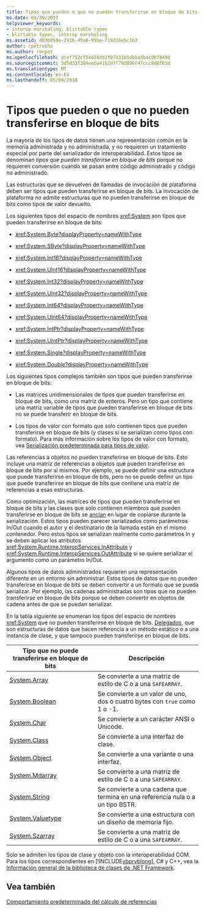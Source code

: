 ```yaml
---
title: Tipos que pueden o que no pueden transferirse en bloque de bits
ms.date: 03/30/2017
helpviewer_keywords:
- interop marshaling, blittable types
- blittable types, interop marshaling
ms.assetid: d03b050e-2916-49a0-99ba-f19316e5c1b3
author: rpetrusha
ms.author: ronpet
ms.openlocfilehash: acef752cf54d28dd1f07431b5dbbadbac0b7849e
ms.sourcegitcommit: 3d5d33f384eeba41b2dff79d096f47ccc8d8f03d
ms.translationtype: MT
ms.contentlocale: es-ES
ms.lasthandoff: 05/04/2018
---
```

# <a name="blittable-and-non-blittable-types"></a>Tipos que pueden o que no pueden transferirse en bloque de bits
La mayoría de los tipos de datos tienen una representación común en la memoria administrada y no administrada, y no requieren un tratamiento especial por parte del serializador de interoperabilidad. Estos tipos se denominan *tipos que pueden transferirse en bloque de bits* porque no requieren conversión cuando se pasan entre código administrado y código no administrado.  
  
 Las estructuras que se devuelven de llamadas de invocación de plataforma deben ser tipos que pueden transferirse en bloque de bits. La invocación de plataforma no admite estructuras que no pueden transferirse en bloque de bits como tipos de valor devuelto.  
  
 Los siguientes tipos del espacio de nombres <xref:System> son tipos que pueden transferirse en bloque de bits:  
  
-   <xref:System.Byte?displayProperty=nameWithType>  
  
-   <xref:System.SByte?displayProperty=nameWithType>  
  
-   <xref:System.Int16?displayProperty=nameWithType>  
  
-   <xref:System.UInt16?displayProperty=nameWithType>  
  
-   <xref:System.Int32?displayProperty=nameWithType>  
  
-   <xref:System.UInt32?displayProperty=nameWithType>  
  
-   <xref:System.Int64?displayProperty=nameWithType>  
  
-   <xref:System.UInt64?displayProperty=nameWithType>  
  
-   <xref:System.IntPtr?displayProperty=nameWithType>  
  
-   <xref:System.UIntPtr?displayProperty=nameWithType>  
  
-   <xref:System.Single?displayProperty=nameWithType>  
  
-   <xref:System.Double?displayProperty=nameWithType>  
  
 Los siguientes tipos complejos también son tipos que pueden transferirse en bloque de bits:  
  
-   Las matrices unidimensionales de tipos que pueden transferirse en bloque de bits, como una matriz de enteros. Pero un tipo que contiene una matriz variable de tipos que pueden transferirse en bloque de bits no se puede transferir en bloque de bits.  
  
-   Los tipos de valor con formato que solo contienen tipos que pueden transferirse en bloque de bits (y clases si se serializan como tipos con formato). Para más información sobre los tipos de valor con formato, vea [Serialización predeterminada para tipos de valor](https://msdn.microsoft.com/library/4d9a876c-e05a-40ba-bd85-bd22877f984a(v=vs.100)).  
  
 Las referencias a objetos no pueden transferirse en bloque de bits. Esto incluye una matriz de referencias a objetos que pueden transferirse en bloque de bits por sí mismos. Por ejemplo, se puede definir una estructura que puede transferirse en bloque de bits, pero no se puede definir un tipo que puede transferirse en bloque de bits que contiene una matriz de referencias a esas estructuras.  
  
 Como optimización, las matrices de tipos que pueden transferirse en bloque de bits y las clases que solo contienen miembros que pueden transferirse en bloque de bits se [anclan](../../../docs/framework/interop/copying-and-pinning.md) en lugar de copiarse durante la serialización. Estos tipos pueden parecer serializados como parámetros In/Out cuando el autor y el destinatario de la llamada están en el mismo contenedor. Pero estos tipos se serializan realmente como parámetros In y se deben aplicar los atributos <xref:System.Runtime.InteropServices.InAttribute> y <xref:System.Runtime.InteropServices.OutAttribute> si se quiere serializar el argumento como un parámetro In/Out.  
  
 Algunos tipos de datos administrados requieren una representación diferente en un entorno sin administrar. Estos tipos de datos que no pueden transferirse en bloque de bits se deben convertir a un formato que se pueda serializar. Por ejemplo, las cadenas administradas son tipos que no pueden transferirse en bloque de bits porque se deben convertir en objetos de cadena antes de que se puedan serializar.  
  
 En la tabla siguiente se enumeran los tipos del espacio de nombres <xref:System> que no pueden transferirse en bloque de bits. [Delegados](https://msdn.microsoft.com/library/d176ee76-f982-494b-b03d-92e4118896e2(v=vs.100)), que son estructuras de datos que hacen referencia a un método estático o a una instancia de clase, y que tampoco pueden transferirse en bloque de bits.  
  
|Tipo que no puede transferirse en bloque de bits|Descripción|  
|-------------------------|-----------------|  
|[System.Array](../../../docs/framework/interop/default-marshaling-for-arrays.md)|Se convierte a una matriz de estilo de C o a una `SAFEARRAY`.|  
|[System.Boolean](https://msdn.microsoft.com/library/d4c00537-70f7-4ca6-8197-bfc1ec037ff9(v=vs.100))|Se convierte a un valor de uno, dos o cuatro bytes con `true` como 1 o -1.|  
|[System.Char](https://msdn.microsoft.com/library/cecc87c1-075e-4cde-aa56-33d189f66feb(v=vs.100))|Se convierte a un carácter ANSI o Unicode.|  
|[System.Class](https://msdn.microsoft.com/library/fe334af5-0123-43d8-be84-26f6f023ddb6(v=vs.100))|Se convierte a una interfaz de clase.|  
|[System.Object](../../../docs/framework/interop/default-marshaling-for-objects.md)|Se convierte a una variante o una interfaz.|  
|[System.Mdarray](../../../docs/framework/interop/default-marshaling-for-arrays.md)|Se convierte a una matriz de estilo de C o a una `SAFEARRAY`.|  
|[System.String](../../../docs/framework/interop/default-marshaling-for-strings.md)|Se convierte a una cadena que termina en una referencia nula o a un tipo BSTR.|  
|[System.Valuetype](https://msdn.microsoft.com/library/4d9a876c-e05a-40ba-bd85-bd22877f984a(v=vs.100))|Se convierte a una estructura con un diseño de memoria fijo.|  
|[System.Szarray](../../../docs/framework/interop/default-marshaling-for-arrays.md)|Se convierte a una matriz de estilo de C o a una `SAFEARRAY`.|  
  
 Solo se admiten los tipos de clase y objeto con la interoperabilidad COM. Para los tipos correspondientes en [!INCLUDE[vbprvblong](../../../includes/vbprvblong-md.md)], C# y C++, vea la [Información general de la biblioteca de clases de .NET Framework](../../../docs/standard/class-library-overview.md).  
  
## <a name="see-also"></a>Vea también  
 [Comportamiento predeterminado del cálculo de referencias](../../../docs/framework/interop/default-marshaling-behavior.md)
